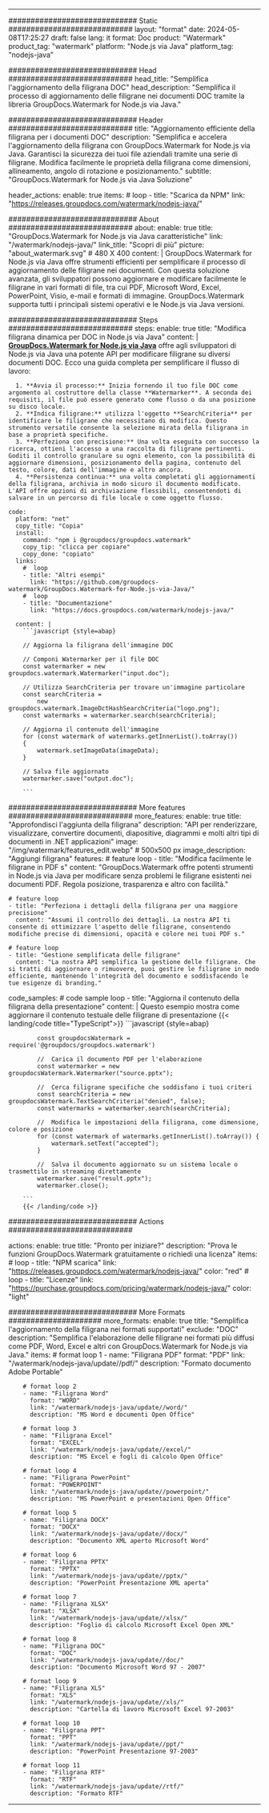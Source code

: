 
---
############################# Static ############################
layout: "format"
date:  2024-05-08T17:25:27
draft: false
lang: it
format: Doc
product: "Watermark"
product_tag: "watermark"
platform: "Node.js via Java"
platform_tag: "nodejs-java"

############################# Head ############################
head_title: "Semplifica l'aggiornamento della filigrana DOC"
head_description: "Semplifica il processo di aggiornamento delle filigrane nei documenti DOC tramite la libreria GroupDocs.Watermark for Node.js via Java."

############################# Header ############################
title: "Aggiornamento efficiente della filigrana per i documenti DOC" 
description: "Semplifica e accelera l'aggiornamento della filigrana con GroupDocs.Watermark for Node.js via Java. Garantisci la sicurezza dei tuoi file aziendali tramite una serie di filigrane. Modifica facilmente le proprietà della filigrana come dimensioni, allineamento, angolo di rotazione e posizionamento."
subtitle: "GroupDocs.Watermark for Node.js via Java Soluzione" 

header_actions:
  enable: true
  items:
    #  loop
    - title: "Scarica da NPM"
      link: "https://releases.groupdocs.com/watermark/nodejs-java/"
      
############################# About ############################
about:
    enable: true
    title: "GroupDocs.Watermark for Node.js via Java caratteristiche"
    link: "/watermark/nodejs-java/"
    link_title: "Scopri di più"
    picture: "about_watermark.svg" # 480 X 400
    content: |
       GroupDocs.Watermark for Node.js via Java offre strumenti efficienti per semplificare il processo di aggiornamento delle filigrane nei documenti. Con questa soluzione avanzata, gli sviluppatori possono aggiornare e modificare facilmente le filigrane in vari formati di file, tra cui PDF, Microsoft Word, Excel, PowerPoint, Visio, e-mail e formati di immagine. GroupDocs.Watermark supporta tutti i principali sistemi operativi e le Node.js via Java versioni.

############################# Steps ############################
steps:
    enable: true
    title: "Modifica filigrana dinamica per DOC in Node.js via Java"
    content: |
      **[GroupDocs.Watermark for Node.js via Java](https://products.groupdocs.com/watermark/nodejs-java/)** offre agli sviluppatori di Node.js via Java una potente API per modificare filigrane su diversi documenti DOC. Ecco una guida completa per semplificare il flusso di lavoro:
      
      1. **Avvia il processo:** Inizia fornendo il tuo file DOC come argomento al costruttore della classe **Watermarker**. A seconda dei requisiti, il file può essere generato come flusso o da una posizione su disco locale.
      2. **Indica filigrane:** utilizza l'oggetto **SearchCriteria** per identificare le filigrane che necessitano di modifica. Questo strumento versatile consente la selezione mirata della filigrana in base a proprietà specifiche.
      3. **Perfeziona con precisione:** Una volta eseguita con successo la ricerca, ottieni l'accesso a una raccolta di filigrane pertinenti. Goditi il ​​controllo granulare su ogni elemento, con la possibilità di aggiornare dimensioni, posizionamento della pagina, contenuto del testo, colore, dati dell'immagine e altro ancora.
      4. **Persistenza continua:** una volta completati gli aggiornamenti della filigrana, archivia in modo sicuro il documento modificato. L'API offre opzioni di archiviazione flessibili, consentendoti di salvare in un percorso di file locale o come oggetto flusso.
   
    code:
      platform: "net"
      copy_title: "Copia"
      install:
        command: "npm i @groupdocs/groupdocs.watermark"
        copy_tip: "clicca per copiare"
        copy_done: "copiato"
      links:
        #  loop
        - title: "Altri esempi"
          link: "https://github.com/groupdocs-watermark/GroupDocs.Watermark-for-Node.js-via-Java/"
        #  loop
        - title: "Documentazione"
          link: "https://docs.groupdocs.com/watermark/nodejs-java/"
          
      content: |
        ```javascript {style=abap}

        // Aggiorna la filigrana dell'immagine DOC

        // Componi Watermarker per il file DOC
        const watermarker = new groupdocs.watermark.Watermarker("input.doc");

        // Utilizza SearchCriteria per trovare un'immagine particolare
        const searchCriteria = 
            new groupdocs.watermark.ImageDctHashSearchCriteria("logo.png");
        const watermarks = watermarker.search(searchCriteria);
        
        // Aggiorna il contenuto dell'immagine
        for (const watermark of watermarks.getInnerList().toArray())
        {
            watermark.setImageData(imageData);
        }

        // Salva file aggiornato
        watermarker.save("output.doc");
        
        ```            

############################# More features ############################
more_features:
  enable: true
  title: "Approfondisci l'aggiunta della filigrana"
  description: "API per renderizzare, visualizzare, convertire documenti, diapositive, diagrammi e molti altri tipi di documenti in .NET applicazioni"
  image: "/img/watermark/features_edit.webp" # 500x500 px
  image_description: "Aggiungi filigrana"
  features:
    # feature loop
    - title: "Modifica facilmente le filigrane in PDF s"
      content: "GroupDocs.Watermark offre potenti strumenti in Node.js via Java per modificare senza problemi le filigrane esistenti nei documenti PDF. Regola posizione, trasparenza e altro con facilità."

    # feature loop
    - title: "Perfeziona i dettagli della filigrana per una maggiore precisione"
      content: "Assumi il controllo dei dettagli. La nostra API ti consente di ottimizzare l'aspetto delle filigrane, consentendo modifiche precise di dimensioni, opacità e colore nei tuoi PDF s."

    # feature loop
    - title: "Gestione semplificata delle filigrane"
      content: "La nostra API semplifica la gestione delle filigrane. Che si tratti di aggiornare o rimuovere, puoi gestire le filigrane in modo efficiente, mantenendo l'integrità del documento e soddisfacendo le tue esigenze di branding."
      
  code_samples:
    # code sample loop
    - title: "Aggiorna il contenuto della filigrana della presentazione"
      content: |
        Questo esempio mostra come aggiornare il contenuto testuale delle filigrane di presentazione
        {{< landing/code title="TypeScript">}}
        ```javascript {style=abap}
        
            const groupdocsWatermark = require('@groupdocs/groupdocs.watermark')

            //  Carica il documento PDF per l'elaborazione
            const watermarker = new groupdocsWatermark.Watermarker("source.pptx");

            //  Cerca filigrane specifiche che soddisfano i tuoi criteri
            const searchCriteria = new groupdocsWatermark.TextSearchCriteria("denied", false);
            const watermarks = watermarker.search(searchCriteria);
  
            //  Modifica le impostazioni della filigrana, come dimensione, colore e posizione
            for (const watermark of watermarks.getInnerList().toArray()) {
                watermark.setText("accepted");
            }

            //  Salva il documento aggiornato su un sistema locale o trasmettilo in streaming direttamente
            watermarker.save("result.pptx");
            watermarker.close();

        ```
        {{< /landing/code >}}


############################# Actions ############################

actions:
  enable: true
  title: "Pronto per iniziare?"
  description: "Prova le funzioni GroupDocs.Watermark gratuitamente o richiedi una licenza"
  items:
    #  loop
    - title: "NPM scarica"
      link: "https://releases.groupdocs.com/watermark/nodejs-java/"
      color: "red"
        #  loop
    - title: "Licenze"
      link: "https://purchase.groupdocs.com/pricing/watermark/nodejs-java/"
      color: "light"


############################# More Formats #####################
more_formats:
    enable: true
    title: "Semplifica l'aggiornamento della filigrana nei formati supportati"
    exclude: "DOC"
    description: "Semplifica l'elaborazione delle filigrane nei formati più diffusi come PDF, Word, Excel e altri con GroupDocs.Watermark for Node.js via Java."
    items: 
        # format loop 1
        - name: "Filigrana PDF"
          format: "PDF"
          link: "/watermark/nodejs-java/update//pdf/"
          description: "Formato documento Adobe Portable"

        # format loop 2
        - name: "Filigrana Word"
          format: "WORD"
          link: "/watermark/nodejs-java/update//word/"
          description: "MS Word e documenti Open Office"
          
        # format loop 3
        - name: "Filigrana Excel"
          format: "EXCEL"
          link: "/watermark/nodejs-java/update//excel/"
          description: "MS Excel e fogli di calcolo Open Office"

        # format loop 4
        - name: "Filigrana PowerPoint"
          format: "POWERPOINT"
          link: "/watermark/nodejs-java/update//powerpoint/"
          description: "MS PowerPoint e presentazioni Open Office"

        # format loop 5
        - name: "Filigrana DOCX"
          format: "DOCX"
          link: "/watermark/nodejs-java/update//docx/"
          description: "Documento XML aperto Microsoft Word"
          
        # format loop 6
        - name: "Filigrana PPTX"
          format: "PPTX"
          link: "/watermark/nodejs-java/update//pptx/"
          description: "PowerPoint Presentazione XML aperta"
          
        # format loop 7
        - name: "Filigrana XLSX"
          format: "XLSX"
          link: "/watermark/nodejs-java/update//xlsx/"
          description: "Foglio di calcolo Microsoft Excel Open XML"

        # format loop 8
        - name: "Filigrana DOC"
          format: "DOC"
          link: "/watermark/nodejs-java/update//doc/"
          description: "Documento Microsoft Word 97 - 2007"

        # format loop 9
        - name: "Filigrana XLS"
          format: "XLS"
          link: "/watermark/nodejs-java/update//xls/"
          description: "Cartella di lavoro Microsoft Excel 97-2003"

        # format loop 10
        - name: "Filigrana PPT"
          format: "PPT"
          link: "/watermark/nodejs-java/update//ppt/"
          description: "PowerPoint Presentazione 97-2003"

        # format loop 11
        - name: "Filigrana RTF"
          format: "RTF"
          link: "/watermark/nodejs-java/update//rtf/"
          description: "Formato RTF"

---